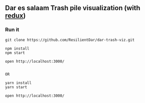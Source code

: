 Dar es salaam Trash pile visualization (with [redux](https://www.npmjs.com/package/redux))
---


### Run it

    git clone https://github.com/ResilientDar/dar-trash-viz.git

    npm install
    npm start

    open http://localhost:3000/


    OR

    yarn install
    yarn start

    open http://localhost:3000/

